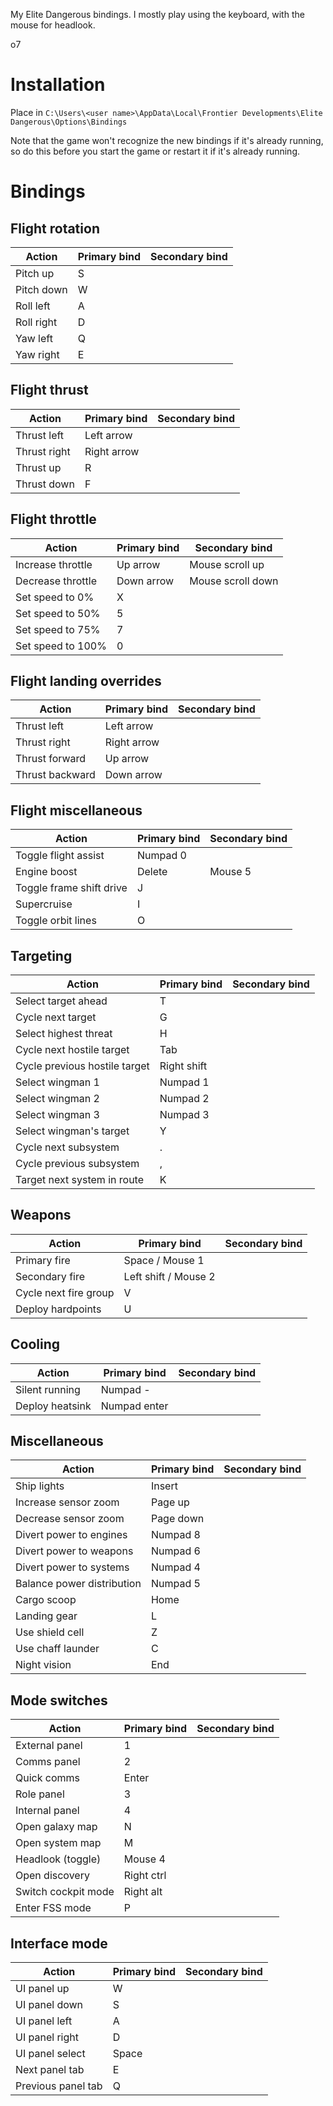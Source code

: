 My Elite Dangerous bindings. I mostly play using the keyboard, with the mouse for headlook.

o7

# Installation

Place in ```C:\Users\<user name>\AppData\Local\Frontier Developments\Elite Dangerous\Options\Bindings```

Note that the game won't recognize the new bindings if it's already running, so do this before you start the game or restart it if it's already running.

# Bindings

## Flight rotation

Action     | Primary bind | Secondary bind
-----------|--------------|---------------
Pitch up   | S
Pitch down | W
Roll left  | A
Roll right | D
Yaw left   | Q
Yaw right  | E

## Flight thrust

Action        | Primary bind | Secondary bind
--------------|--------------|---------------
Thrust left   | Left arrow
Thrust right  | Right arrow
Thrust up     | R
Thrust down   | F

## Flight throttle

Action            | Primary bind  | Secondary bind
------------------|---------------|-------------------
Increase throttle | Up arrow      | Mouse scroll up
Decrease throttle | Down arrow    | Mouse scroll down
Set speed to 0%   | X
Set speed to 50%  | 5
Set speed to 75%  | 7
Set speed to 100% | 0

## Flight landing overrides

Action          | Primary bind  | Secondary bind
----------------|---------------|----------------
Thrust left     | Left arrow
Thrust right    | Right arrow
Thrust forward  | Up arrow
Thrust backward | Down arrow

## Flight miscellaneous

Action                    | Primary bind  | Secondary bind
--------------------------|---------------|----------------
Toggle flight assist      | Numpad 0
Engine boost              | Delete        | Mouse 5
Toggle frame shift drive  | J
Supercruise               | I
Toggle orbit lines        | O


## Targeting

Action                        | Primary bind  | Secondary bind
------------------------------|---------------|----------------
Select target ahead           | T
Cycle next target             | G
Select highest threat         | H
Cycle next hostile target     | Tab
Cycle previous hostile target | Right shift
Select wingman 1              | Numpad 1
Select wingman 2              | Numpad 2
Select wingman 3              | Numpad 3
Select wingman's target       | Y
Cycle next subsystem          | .
Cycle previous subsystem      | ,
Target next system in route   | K

## Weapons

Action                | Primary bind  | Secondary bind
----------------------|---------------|----------------
Primary fire          | Space / Mouse 1
Secondary fire        | Left shift / Mouse 2
Cycle next fire group | V
Deploy hardpoints     | U

## Cooling

Action          | Primary bind  | Secondary bind
----------------|---------------|----------------
Silent running  | Numpad -
Deploy heatsink | Numpad enter

## Miscellaneous

Action                      | Primary bind  | Secondary bind
----------------------------|---------------|----------------
Ship lights                 | Insert
Increase sensor zoom        | Page up
Decrease sensor zoom        | Page down
Divert power to engines     | Numpad 8
Divert power to weapons     | Numpad 6
Divert power to systems     | Numpad 4
Balance power distribution  | Numpad 5
Cargo scoop                 | Home
Landing gear                | L
Use shield cell             | Z
Use chaff launder           | C
Night vision                | End

## Mode switches

Action              | Primary bind  | Secondary bind
--------------------|---------------|----------------
External panel      | 1
Comms panel         | 2
Quick comms         | Enter
Role panel          | 3
Internal panel      | 4
Open galaxy map     | N
Open system map     | M
Headlook (toggle)   | Mouse 4
Open discovery      | Right ctrl
Switch cockpit mode | Right alt
Enter FSS mode      | P

## Interface mode

Action              | Primary bind  | Secondary bind
--------------------|---------------|----------------
UI panel up         | W
UI panel down       | S
UI panel left       | A
UI panel right      | D
UI panel select     | Space
Next panel tab      | E
Previous panel tab  | Q
